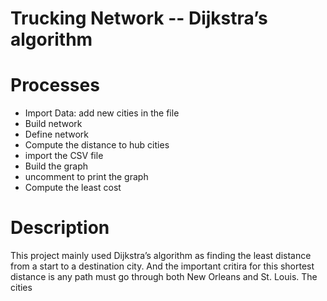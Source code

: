 # Trucking Network -- Dijkstra’s algorithm

# Processes
- Import Data: add new cities in the file
- Build network
- Define network
- Compute the distance to hub cities
- import the CSV file
- Build the graph
- uncomment to print the graph
- Compute the least cost

# Description
This project mainly used Dijkstra’s algorithm as finding the least distance from a start to a destination city. And the important critira for this shortest distance is any path must go through both New Orleans and St. Louis. The cities


